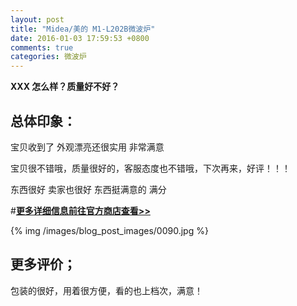 ```yaml
---
layout: post
title: "Midea/美的 M1-L202B微波炉"
date: 2016-01-03 17:59:53 +0800
comments: true
categories: 微波炉
---
```


**XXX 怎么样？质量好不好？**

## 总体印象：

宝贝收到了 外观漂亮还很实用 非常满意

宝贝很不错哦，质量很好的，客服态度也不错哦，下次再来，好评！！！

东西很好 卖家也很好 东西挺满意的 满分

#[**更多详细信息前往官方商店查看>>**](http://redirect.simba.taobao.com/rd?w=unionnojs&f=http%3A%2F%2Fai.taobao.com%2Fauction%2Fedetail.htm%3Fe%3DnluXMIsASFvuDAZjWhpTWKF6%252FA197eAnw5926i0assxBWJVBnwmj7tnO073KpEUuesayvrQ7hvkEwiwEAUVRm%252BkhmNFX%252F3dHWvA9v2QHrugIdF8vpPzQmyxkRCTGouB6AVmxJUoOePQ%252FRPEISmRNZg%253D%253D%26ptype%3D100010%26from%3Dbasic&k=5ccfdb950740ca16&c=un&b=alimm_0&p=mm_109581374_12296429_46532450)

<!--More-->

{% img /images/blog_post_images/0090.jpg %}

## 更多评价；

包装的很好，用着很方便，看的也上档次，满意！